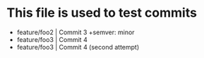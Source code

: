 # This file is used to test commits
* feature/foo2 | Commit 3 +semver: minor
* feature/foo3 | Commit 4
* feature/foo3 | Commit 4 (second attempt)
